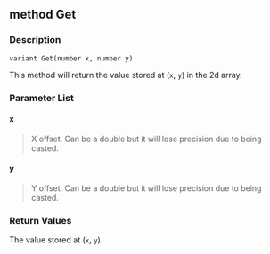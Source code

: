 ## method Get ##

### Description ###
	variant Get(number x, number y)
This method will return the value stored at (`x`, `y`) in the 2d array.

### Parameter List ###
#### x ####
> X offset. Can be a double but it will lose precision due to being casted.

#### y ####
> Y offset. Can be a double but it will lose precision due to being casted.

### Return Values ###
The value stored at (`x`, `y`).